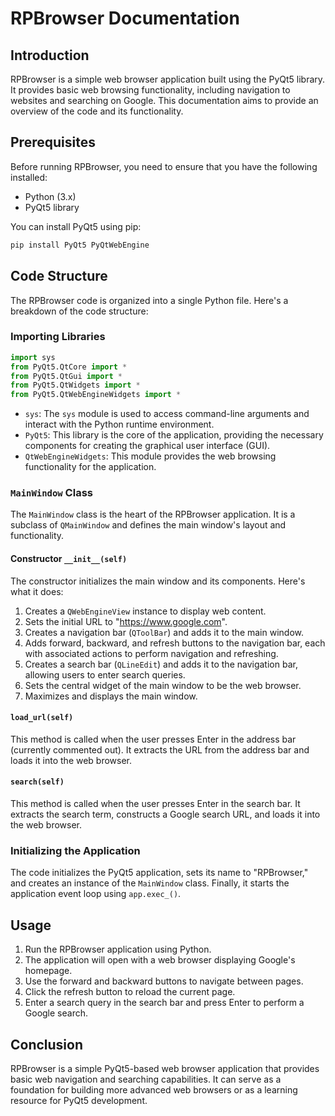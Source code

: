 # RPBrowser Documentation

## Introduction

RPBrowser is a simple web browser application built using the PyQt5 library. It provides basic web browsing functionality, including navigation to websites and searching on Google. This documentation aims to provide an overview of the code and its functionality.

## Prerequisites

Before running RPBrowser, you need to ensure that you have the following installed:
- Python (3.x)
- PyQt5 library

You can install PyQt5 using pip:

```bash
pip install PyQt5 PyQtWebEngine
```

## Code Structure

The RPBrowser code is organized into a single Python file. Here's a breakdown of the code structure:

### Importing Libraries

```python
import sys
from PyQt5.QtCore import *
from PyQt5.QtGui import *
from PyQt5.QtWidgets import *
from PyQt5.QtWebEngineWidgets import *
```

- `sys`: The `sys` module is used to access command-line arguments and interact with the Python runtime environment.
- `PyQt5`: This library is the core of the application, providing the necessary components for creating the graphical user interface (GUI).
- `QtWebEngineWidgets`: This module provides the web browsing functionality for the application.

### `MainWindow` Class

The `MainWindow` class is the heart of the RPBrowser application. It is a subclass of `QMainWindow` and defines the main window's layout and functionality.

#### Constructor `__init__(self)`

The constructor initializes the main window and its components. Here's what it does:

1. Creates a `QWebEngineView` instance to display web content.
2. Sets the initial URL to "https://www.google.com".
3. Creates a navigation bar (`QToolBar`) and adds it to the main window.
4. Adds forward, backward, and refresh buttons to the navigation bar, each with associated actions to perform navigation and refreshing.
5. Creates a search bar (`QLineEdit`) and adds it to the navigation bar, allowing users to enter search queries.
6. Sets the central widget of the main window to be the web browser.
7. Maximizes and displays the main window.

#### `load_url(self)`

This method is called when the user presses Enter in the address bar (currently commented out). It extracts the URL from the address bar and loads it into the web browser.

#### `search(self)`

This method is called when the user presses Enter in the search bar. It extracts the search term, constructs a Google search URL, and loads it into the web browser.

### Initializing the Application

The code initializes the PyQt5 application, sets its name to "RPBrowser," and creates an instance of the `MainWindow` class. Finally, it starts the application event loop using `app.exec_()`.

## Usage

1. Run the RPBrowser application using Python.
2. The application will open with a web browser displaying Google's homepage.
3. Use the forward and backward buttons to navigate between pages.
4. Click the refresh button to reload the current page.
5. Enter a search query in the search bar and press Enter to perform a Google search.

## Conclusion

RPBrowser is a simple PyQt5-based web browser application that provides basic web navigation and searching capabilities. It can serve as a foundation for building more advanced web browsers or as a learning resource for PyQt5 development.
